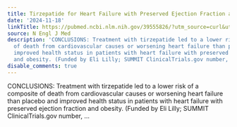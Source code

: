 ```yaml
---
title: Tirzepatide for Heart Failure with Preserved Ejection Fraction and Obesity
date: '2024-11-18'
linkTitle: https://pubmed.ncbi.nlm.nih.gov/39555826/?utm_source=curl&utm_medium=rss&utm_campaign=pubmed-2&utm_content=1LIK-026Y9bjRE4xDQ231BSa89BnY4O2Rfi-9WXQd8C31C6cqE&fc=20211015124055&ff=20241118172045&v=2.18.0.post9+e462414
source: N Engl J Med
description: 'CONCLUSIONS: Treatment with tirzepatide led to a lower risk of a composite
  of death from cardiovascular causes or worsening heart failure than placebo and
  improved health status in patients with heart failure with preserved ejection fraction
  and obesity. (Funded by Eli Lilly; SUMMIT ClinicalTrials.gov number, ...'
disable_comments: true
---
```

CONCLUSIONS: Treatment with tirzepatide led to a lower risk of a composite of death from cardiovascular causes or worsening heart failure than placebo and improved health status in patients with heart failure with preserved ejection fraction and obesity. (Funded by Eli Lilly; SUMMIT ClinicalTrials.gov number, ...